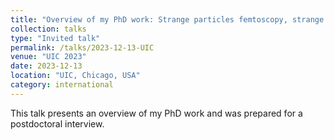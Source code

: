 ```yaml
---
title: "Overview of my PhD work: Strange particles femtoscopy, strange hadron balance function, high-pT hadron correlation, and flow analysis of charged hadrons in 5.36 TeV collisions"
collection: talks
type: "Invited talk"
permalink: /talks/2023-12-13-UIC
venue: "UIC 2023"
date: 2023-12-13
location: "UIC, Chicago, USA"
category: international
---
```

This talk presents an overview of my PhD work and was prepared for a postdoctoral interview.
